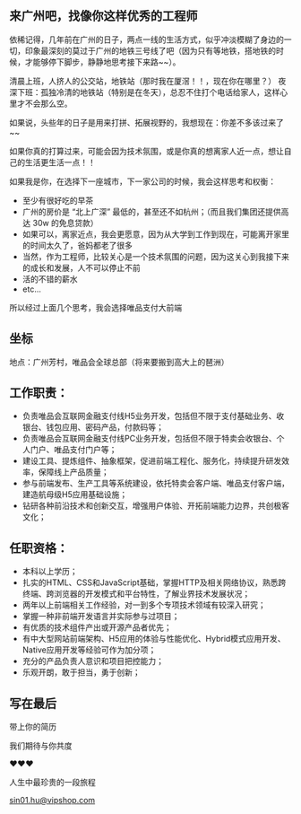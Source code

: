 

## 来广州吧，找像你这样优秀的工程师


依稀记得，几年前在广州的日子，两点一线的生活方式，似乎冲淡模糊了身边的一切，印象最深刻的莫过于广州的地铁三号线了吧（因为只有等地铁，搭地铁的时候，才能够停下脚步，静静地思考接下来路~~）。

清晨上班，人挤人的公交站，地铁站（那时我在厦滘！！，现在你在哪里？） 夜深下班：孤独冷清的地铁站（特别是在冬天），总忍不住打个电话给家人，这样心里才不会那么空。

如果说，头些年的日子是用来打拼、拓展视野的，我想现在：你差不多该过来了~~

如果你真的打算过来，可能会因为技术氛围，或是你真的想离家人近一点，想让自己的生活更生活一点！！

如果我是你，在选择下一座城市，下一家公司的时候，我会这样思考和权衡：

- 至少有很好吃的早茶
- 广州的房价是 “北上广深” 最低的，甚至还不如杭州；（而且我们集团还提供高达 30w 的免息贷款）
- 如果可以，离家近点，我会更愿意，因为从大学到工作到现在，可能离开家里的时间太久了，爸妈都老了很多
- 当然，作为工程师，比较关心是一个技术氛围的问题，因为这关心到我接下来的成长和发展，人不可以停止不前
- 活的不错的薪水
- etc...

所以经过上面几个思考，我会选择唯品支付大前端






## 坐标

地点：广州芳村，唯品会全球总部（将来要搬到高大上的琶洲）


## 工作职责：

- 负责唯品会互联网金融支付线H5业务开发，包括但不限于支付基础业务、收银台、钱包应用、密码产品，付款码等；
- 负责唯品会互联网金融支付线PC业务开发，包括但不限于特卖会收银台、个人门户、唯品支付门户等；
- 建设工具、提炼组件、抽象框架，促进前端工程化、服务化，持续提升研发效率，保障线上产品质量；
- 参与前端发布、生产工具等系统建设，依托特卖会客户端、唯品支付客户端，建造航母级H5应用基础设施；
- 钻研各种前沿技术和创新交互，增强用户体验、开拓前端能力边界，共创极客文化；

## 任职资格：

- 本科以上学历；
- 扎实的HTML、CSS和JavaScript基础，掌握HTTP及相关网络协议，熟悉跨终端、跨浏览器的开发模式和平台特性，了解业界技术发展状况；
- 两年以上前端相关工作经验，对一到多个专项技术领域有较深入研究；
- 掌握一种非前端开发语言并实际参与过项目；
- 有优质的技术组件产出或开源产品者优先；
- 有中大型网站前端架构、H5应用的体验与性能优化、Hybrid模式应用开发、Native应用开发等经验可作为加分项；
- 充分的产品负责人意识和项目把控能力；
- 乐观开朗，敢于担当，勇于创新；

## 写在最后

带上你的简历

我们期待与你共度

❤️❤️❤️

人生中最珍贵的一段旅程

sin01.hu@vipshop.com
